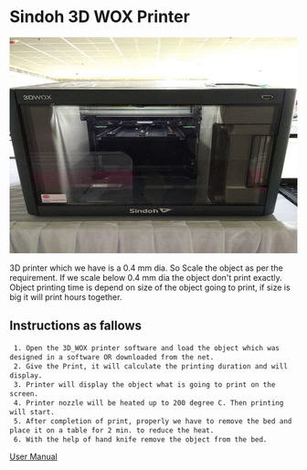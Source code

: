 # Sindoh 3D WOX Printer
![](image/3dprinter.jpg)  

3D printer which we have is a 0.4 mm dia. So Scale the object as per the requirement. If we scale below 0.4 mm dia the object don't print exactly.  Object printing time is depend on size of the object going to print, if size is big it will print hours together.  
## Instructions as fallows  

     1. Open the 3D_WOX printer software and load the object which was designed in a software OR downloaded from the net.  
     2. Give the Print, it will calculate the printing duration and will display.   
     3. Printer will display the object what is going to print on the screen.  
     4. Printer nozzle will be heated up to 200 degree C. Then printing will start.  
     5. After completion of print, properly we have to remove the bed and place it on a table for 2 min. to reduce the heat.  
     6. With the help of hand knife remove the object from the bed.
[User Manual](files/sindho.pdf)